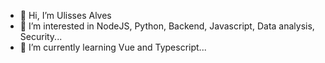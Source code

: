 - 👋 Hi, I’m Ulisses Alves
- 👀 I’m interested in NodeJS, Python, Backend, Javascript, Data analysis, Security...
- 🌱 I’m currently learning Vue and Typescript...
<!--- - 📫 Contact me ulissesnetoalves+github@gmail.com ...
 - 💞️ I’m looking to collaborate on ... --->

<!---
Ulisses22/Ulisses22 is a ✨ special ✨ repository because its `README.md` (this file) appears on your GitHub profile.
You can click the Preview link to take a look at your changes.
--->
